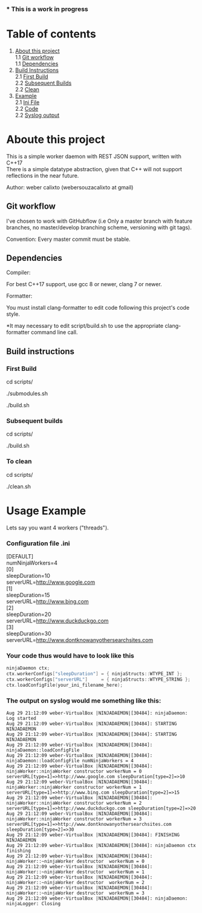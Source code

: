 ### * This is a work in progress
# Table of contents
1. [About this project](#about)  
  1.1 [Git workflow ](#git_workflow)  
  1.1 [Dependencies ](#dependencies)  
2. [Build Instructions](#build_instructions)  
  2.1 [First Build](#first_build)  
  2.2 [Subsequent Builds](#subsequent_builds)  
  2.2 [Clean](#clean)  
2. [Example](#usage_example)  
  2.1 [Ini File](#example_ini_file)  
  2.2 [Code](#example_code)  
  2.2 [Syslog output](#example_syslog)  

# Aboute this project <a name="about"></a>

This is a simple worker daemon with REST JSON support, written with C++17  
There is a simple datatype abstraction, given that C++ will not support reflections in the near future.

Author: weber calixto (webersouzacalixto at gmail)

## Git workflow <a name="git_workflow"></a>

I've chosen to work with GitHubflow (i.e Only a master branch with feature branches, no master/develop branching scheme, versioning with git tags).

Convention: Every master commit must be stable.

## Dependencies <a name="dependencies"></a>

Compiler:

For best C++17 support, use gcc 8 or newer, clang 7 or newer.

Formatter:

You must install clang-formatter to edit code following this project's code style.

*It may necessary to edit script/build.sh to use the appropriate clang-formatter command line call.

## Build instructions <a name="build_instructions"></a>

### First Build <a name="first_build"></a>

cd scripts/

./submodules.sh

./build.sh

### Subsequent builds <a name="subsequent_builds"></a>

cd scripts/

./build.sh

### To clean <a name="clean"></a>

cd scripts/

./clean.sh
 
# Usage Example <a name="usage_example"></a>
Lets say you want 4 workers ("threads").
### Configuration file .ini <a name="example_ini_file"></a>

[DEFAULT]  
numNinjaWorkers=4  
[0]  
sleepDuration=10  
serverURL=http://www.google.com  
[1]  
sleepDuration=15  
serverURL=http://www.bing.com  
[2]  
sleepDuration=20  
serverURL=http://www.duckduckgo.com  
[3]  
sleepDuration=30  
serverURL=http://www.dontknowanyothersearchsites.com  

### Your code thus would have to look like this <a name="example_code"></a>

```C++
ninjaDaemon ctx;
ctx.workerConfigs["sleepDuration"] = { ninjaStructs::WTYPE_INT };
ctx.workerConfigs["serverURL"]     = { ninjaStructs::WTYPE_STRING };
ctx.loadConfigFile(your_ini_filename_here);
```
### The output on syslog would me something like this: <a name="example_syslog"></a>

```
Aug 29 21:12:09 weber-VirtualBox |NINJADAEMON|[30484]: ninjaDaemon: Log started
Aug 29 21:12:09 weber-VirtualBox |NINJADAEMON|[30484]: STARTING NINJADAEMON
Aug 29 21:12:09 weber-VirtualBox |NINJADAEMON|[30484]: STARTING NINJADAEMON
Aug 29 21:12:09 weber-VirtualBox |NINJADAEMON|[30484]: ninjaDaemon::loadConfigFile
Aug 29 21:12:09 weber-VirtualBox |NINJADAEMON|[30484]: ninjaDaemon::loadConfigFile numNinjaWorkers = 4
Aug 29 21:12:09 weber-VirtualBox |NINJADAEMON|[30484]: ninjaWorker::ninjaWorker constructor workerNum = 0  serverURL[type=1]=>http://www.google.com sleepDuration[type=2]=>10
Aug 29 21:12:09 weber-VirtualBox |NINJADAEMON|[30484]: ninjaWorker::ninjaWorker constructor workerNum = 1  serverURL[type=1]=>http://www.bing.com sleepDuration[type=2]=>15
Aug 29 21:12:09 weber-VirtualBox |NINJADAEMON|[30484]: ninjaWorker::ninjaWorker constructor workerNum = 2  serverURL[type=1]=>http://www.duckduckgo.com sleepDuration[type=2]=>20
Aug 29 21:12:09 weber-VirtualBox |NINJADAEMON|[30484]: ninjaWorker::ninjaWorker constructor workerNum = 3  serverURL[type=1]=>http://www.dontknowanyothersearchsites.com sleepDuration[type=2]=>30
Aug 29 21:12:09 weber-VirtualBox |NINJADAEMON|[30484]: FINISHING NINJADAEMON
Aug 29 21:12:09 weber-VirtualBox |NINJADAEMON|[30484]: ninjaDaemon ctx finishing
Aug 29 21:12:09 weber-VirtualBox |NINJADAEMON|[30484]: ninjaWorker::~ninjaWorker destructor  workerNum = 0
Aug 29 21:12:09 weber-VirtualBox |NINJADAEMON|[30484]: ninjaWorker::~ninjaWorker destructor  workerNum = 1
Aug 29 21:12:09 weber-VirtualBox |NINJADAEMON|[30484]: ninjaWorker::~ninjaWorker destructor  workerNum = 2
Aug 29 21:12:09 weber-VirtualBox |NINJADAEMON|[30484]: ninjaWorker::~ninjaWorker destructor  workerNum = 3
Aug 29 21:12:09 weber-VirtualBox |NINJADAEMON|[30484]: ninjaDaemon: ninjaLogger: Closing

```
